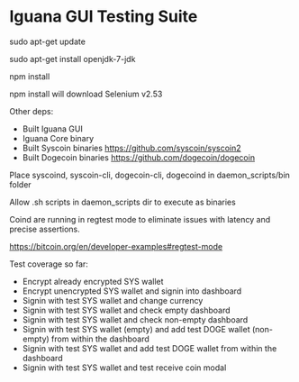 # Iguana GUI Testing Suite

sudo apt-get update

sudo apt-get install openjdk-7-jdk

npm install

npm install will download Selenium v2.53

Other deps:
- Built Iguana GUI
- Iguana Core binary
- Built Syscoin binaries https://github.com/syscoin/syscoin2
- Built Dogecoin binaries https://github.com/dogecoin/dogecoin

Place syscoind, syscoin-cli, dogecoin-cli, dogecoind in daemon_scripts/bin folder

Allow .sh scripts in daemon_scripts dir to execute as binaries

Coind are running in regtest mode to eliminate issues with latency and precise assertions.

https://bitcoin.org/en/developer-examples#regtest-mode

Test coverage so far:
- Encrypt already encrypted SYS wallet
- Encrypt unencrypted SYS wallet and signin into dashboard
- Signin with test SYS wallet and change currency
- Signin with test SYS wallet and check empty dashboard
- Signin with test SYS wallet and check non-empty dashboard
- Signin with test SYS wallet (empty) and add test DOGE wallet (non-empty) from within the dashboard
- Signin with test SYS wallet and add test DOGE wallet from within the dashboard
- Signin with test SYS wallet and test receive coin modal